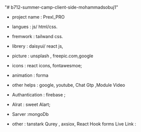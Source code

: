 "# b712-summer-camp-client-side-mohammadsobuj1" 
* project name : Prexl_PRO

* langues : js/ html/css.

* fremwork : tailwand css.

* librery : daisyui/ react js,

* picture : unsplash , freepic.com,google

* icons : react icons, fontawesmoe;

* animation :  forma

* other helps : google, youtube, Chat Gtp ,Module Video

* Authantication : firebase ;

* Alrat :  sweet Alart;

* Sarver :mongoDb
* other : tanstark Qurey , axsiox, React Hook forms
Live Link : 